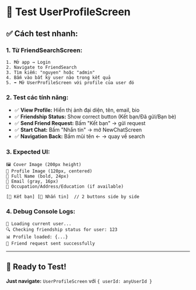 # 🧪 Test UserProfileScreen 

## ✅ **Cách test nhanh:**

### **1. Từ FriendSearchScreen:**
```
1. Mở app → Login
2. Navigate to FriendSearch
3. Tìm kiếm: "nguyen" hoặc "admin" 
4. Bấm vào bất kỳ user nào trong kết quả
5. ➡️ Mở UserProfileScreen với profile của user đó
```

### **2. Test các tính năng:**
- ✅ **View Profile:** Hiển thị ảnh đại diện, tên, email, bio
- ✅ **Friendship Status:** Show correct button (Kết bạn/Đã gửi/Bạn bè)
- ✅ **Send Friend Request:** Bấm "Kết bạn" → gửi request
- ✅ **Start Chat:** Bấm "Nhắn tin" → mở NewChatScreen
- ✅ **Navigation Back:** Bấm mũi tên ← → quay về search

### **3. Expected UI:**
```
🖼️ Cover Image (200px height)
👤 Profile Image (120px, centered)
📝 Full Name (bold, 24px)
📧 Email (gray, 16px)  
💼 Occupation/Address/Education (if available)

[🔵 Kết bạn] [💬 Nhắn tin]  // 2 buttons side by side
```

### **4. Debug Console Logs:**
```
👤 Loading current user...
🔍 Checking friendship status for user: 123
📊 Profile loaded: {...}
🤝 Friend request sent successfully
```

---

## 🚀 **Ready to Test!**

**Just navigate:** `UserProfileScreen` với `{ userId: anyUserId }` 